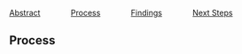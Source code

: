 [Abstract](index.md)              [Process](process.md)              [Findings](findings.md)              [Next Steps](nextsteps.md)

## Process

